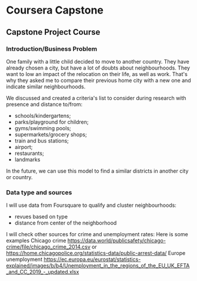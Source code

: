 # Coursera Capstone
## Capstone Project Course

### Introduction/Business Problem
One family with a little child decided to move to another country. They have already chosen a city, but have a lot of doubts about neighbourhoods. They want to low an impact of the relocation on their life, as well as work. That's why they asked me to compare their previous home city with a new one and indicate similar neighbourhoods.

We discussed and created a criteria's list to consider during research with presence and distance to/from:
- schools/kindergartens;
- parks/playground for children;
- gyms/swimming pools;
- supermarkets/grocery shops;
- train and bus stations;
- airport;
- restaurants;
- landmarks

In the future, we can use this model to find a similar districts in another city or country.

### Data type and sources
I will use data from Foursquare to qualify and cluster neighbourhoods:
- revues based on type
- distance from center of the neighborhood

I will check other sources for crime and unemployment rates: 
Here is some examples 
Chicago crime https://data.world/publicsafety/chicago-crime/file/chicago_crime_2014.csv or https://home.chicagopolice.org/statistics-data/public-arrest-data/
Europe unemployment https://ec.europa.eu/eurostat/statistics-explained/images/b/b4/Unemployment_in_the_regions_of_the_EU_UK_EFTA_and_CC_2019_-_updated.xlsx
